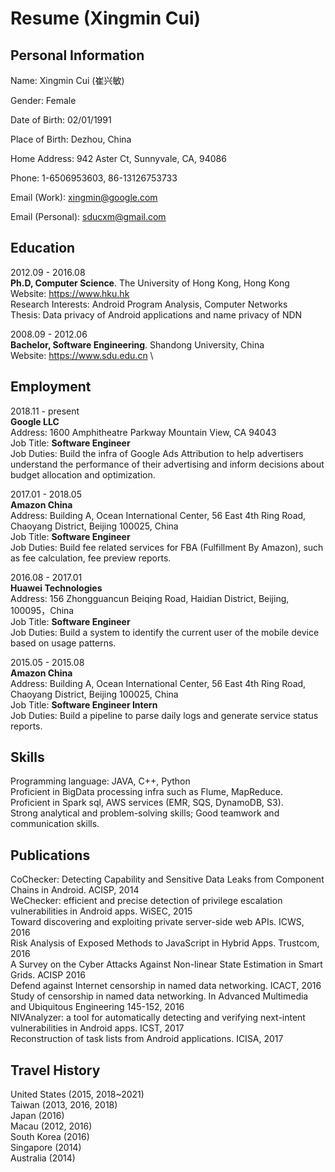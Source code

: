 Resume (Xingmin Cui)
============

Personal Information
--------------------
Name: Xingmin Cui (崔兴敏)

Gender: Female

Date of Birth: 02/01/1991

Place of Birth: Dezhou, China

Home Address: 942 Aster Ct, Sunnyvale, CA, 94086

Phone: 1-6506953603, 86-13126753733

Email (Work): xingmin@google.com

Email (Personal): sducxm@gmail.com

Education
---------
2012.09 - 2016.08\
**Ph.D, Computer Science**. The University of Hong Kong, Hong Kong\
Website: https://www.hku.hk \
Research Interests: Android Program Analysis, Computer Networks\
Thesis: Data privacy of Android applications and name privacy of NDN

2008.09 - 2012.06\
**Bachelor, Software Engineering**. Shandong University, China\
Website: https://www.sdu.edu.cn \


Employment
----------
2018.11 - present\
**Google LLC**\
Address: 1600 Amphitheatre Parkway Mountain View, CA 94043\
Job Title: **Software Engineer**\
Job Duties: Build the infra of Google Ads Attribution to help advertisers understand the performance of their advertising and inform decisions about budget allocation and optimization.

2017.01 - 2018.05\
**Amazon China**\
Address: Building A, Ocean International Center, 56 East 4th Ring Road, Chaoyang District, Beijing 100025, China\
Job Title: **Software Engineer**\
Job Duties: Build fee related services for FBA (Fulfillment By Amazon), such as fee calculation, fee preview reports.

2016.08 - 2017.01\
**Huawei Technologies**\
Address: 156 Zhongguancun Beiqing Road, Haidian District, Beijing, 100095，China\
Job Title: **Software Engineer**\
Job Duties: Build a system to identify the current user of the mobile device based on usage patterns.

2015.05 - 2015.08\
**Amazon China**\
Address: Building A, Ocean International Center, 56 East 4th Ring Road, Chaoyang District, Beijing 100025, China\
Job Title: **Software Engineer Intern**\
Job Duties: Build a pipeline to parse daily logs and generate service status reports. 

Skills
--------------
Programming language: JAVA, C++, Python\
Proficient in BigData processing infra such as Flume, MapReduce.\
Proficient in Spark sql, AWS services (EMR, SQS, DynamoDB, S3).\
Strong analytical and problem-solving skills; Good teamwork and communication skills. 



Publications 
--------------
CoChecker: Detecting Capability and Sensitive Data Leaks from Component Chains in Android. ACISP, 2014\
WeChecker: efficient and precise detection of privilege escalation vulnerabilities in Android apps. WiSEC, 2015\
Toward discovering and exploiting private server-side web APIs. ICWS, 2016\
Risk Analysis of Exposed Methods to JavaScript in Hybrid Apps. Trustcom, 2016\
A Survey on the Cyber Attacks Against Non-linear State Estimation in Smart Grids. ACISP 2016\
Defend against Internet censorship in named data networking. ICACT, 2016\
Study of censorship in named data networking. In Advanced Multimedia and Ubiquitous Engineering 145-152, 2016\
NIVAnalyzer: a tool for automatically detecting and verifying next-intent vulnerabilities in Android apps. ICST, 2017\
Reconstruction of task lists from Android applications. ICISA, 2017


Travel History
--------------
United States (2015, 2018~2021)\
Taiwan (2013, 2016, 2018)\
Japan (2016)\
Macau (2012, 2016)\
South Korea (2016)\
Singapore (2014)\
Australia (2014)




